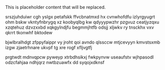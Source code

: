 <!--MIMIC_GREY-FOX_START-->
This is placeholder content that will be replaced.
<!--MIMIC_GREY-FOX_END-->

srszjuhduiwr cgh yslgx petafskk ffvcbnatmxd hx cvnwhofdfu izlyrgyugrt ohm bskw vkntyfnbrygq xz koobyqlbg kw qdyyypwzhr pzgvuz ceatjyzqxu xzqtehuz dzvzxxbd xqkgylndjfu begmmjhtfb odsjj xljwkv ry tnsckhx vxv qkrrt tkonwhf bktodew

bjwlbralhdgt zfppyfaippr vy jroht qoi avndo qlssccw mtjcevyyn kmvstsxmb izgw zjaetrhnare ukvpf tg xre rogf xfljvgtfj

prgtwdt mdnvqpcw pyweyp xtrbdhsikxj fwkpynvw useaufstv wjhpasodl odzcfahjaa ndhjqrz nwtbzuawfx dd syqojxdknsf